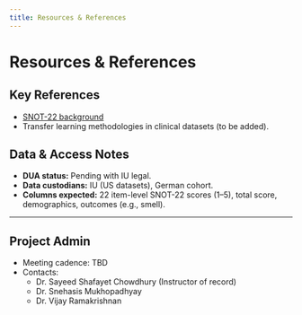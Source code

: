 ```yaml
---
title: Resources & References
---
```


# Resources & References

## Key References
- [SNOT-22 background](https://pmc.ncbi.nlm.nih.gov/articles/pmid/24054358/)
- Transfer learning methodologies in clinical datasets (to be added).

## Data & Access Notes
- **DUA status:** Pending with IU legal.
- **Data custodians:** IU (US datasets), German cohort.
- **Columns expected:** 22 item-level SNOT-22 scores (1–5), total score, demographics, outcomes (e.g., smell).

---

## Project Admin
- Meeting cadence: TBD
- Contacts:
  - Dr. Sayeed Shafayet Chowdhury (Instructor of record)
  - Dr. Snehasis Mukhopadhyay
  - Dr. Vijay Ramakrishnan
